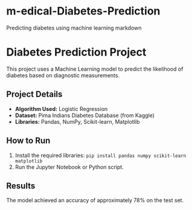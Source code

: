 # m-edical-Diabetes-Prediction
Predicting diabetes using machine learning
markdown
# Diabetes Prediction Project

This project uses a Machine Learning model to predict the likelihood of diabetes based on diagnostic measurements.

## Project Details
- **Algorithm Used:** Logistic Regression
- **Dataset:** Pima Indians Diabetes Database (from Kaggle)
- **Libraries:** Pandas, NumPy, Scikit-learn, Matplotlib

## How to Run
1. Install the required libraries: `pip install pandas numpy scikit-learn matplotlib`
2. Run the Jupyter Notebook or Python script.

## Results
The model achieved an accuracy of approximately 78% on the test set.
